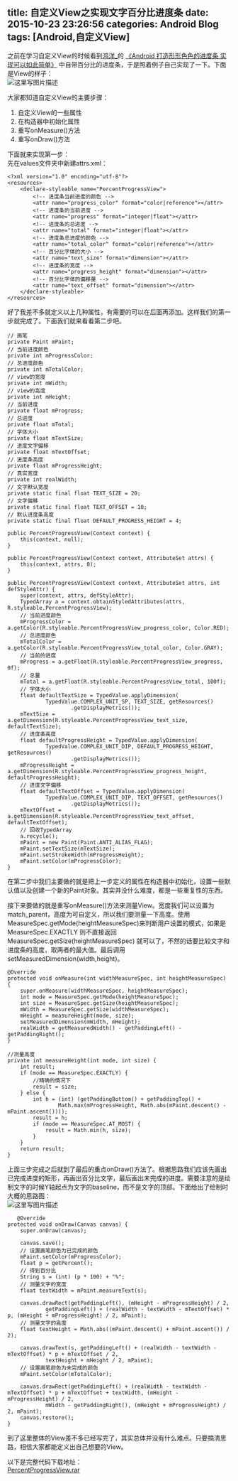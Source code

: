 title: 自定义View之实现文字百分比进度条
date: 2015-10-23 23:26:56
categories: Android Blog
tags: [Android,自定义View]
---
之前在学习自定义View的时候看到[鸿洋_](http://my.csdn.net/lmj623565791)的 [《Android 打造形形色色的进度条 实现可以如此简单》](http://blog.csdn.net/lmj623565791/article/details/43371299) 中自带百分比的进度条，于是照着例子自己实现了一下。下面是View的样子：  
![这里写图片描述](/uploads/20151023/20151023211913.gif)

大家都知道自定义View的主要步骤：  
1. 自定义View的一些属性  
2. 在构造器中初始化属性  
3. 重写onMeasure()方法  
4. 重写onDraw()方法  

下面就来实现第一步：  
先在values文件夹中新建attrs.xml：
 
	<?xml version="1.0" encoding="utf-8"?>
	<resources>
		<declare-styleable name="PercentProgressView">
			<!-- 进度条当前进度的颜色 -->
			<attr name="progress_color" format="color|reference"></attr>
			<!-- 进度条的当前进度 -->
			<attr name="progress" format="integer|float"></attr>
			<!-- 进度条的总进度 -->
			<attr name="total" format="integer|float"></attr>
			<!-- 进度条总进度的颜色 -->
			<attr name="total_color" format="color|reference"></attr>
			<!-- 百分比字体的大小 -->
			<attr name="text_size" format="dimension"></attr>
			<!-- 进度条的宽度 -->
			<attr name="progress_height" format="dimension"></attr>
			<!-- 百分比字体的偏移量 -->
			<attr name="text_offset" format="dimension"></attr>
		</declare-styleable>
	</resources>
    
好了我差不多就定义以上几种属性，有需要的可以在后面再添加。这样我们的第一步就完成了。下面我们就来看看第二步吧。

	// 画笔
	private Paint mPaint;
    // 当前进度颜色
    private int mProgressColor;
    // 总进度颜色
    private int mTotalColor;
    // view的宽度
    private int mWidth;
    // view的高度
    private int mHeight;
    // 当前进度
    private float mProgress;
    // 总进度
    private float mTotal;
    // 字体大小
    private float mTextSize;
    // 进度文字偏移
    private float mTextOffset;
    // 进度条高度
    private float mProgressHeight;
    // 真实宽度
    private int realWidth;
    // 文字默认宽度
    private static final float TEXT_SIZE = 20;
    // 文字偏移
    private static final float TEXT_OFFSET = 10;
    // 默认进度条高度
    private static final float DEFAULT_PROGRESS_HEIGHT = 4;

	public PercentProgressView(Context context) {
        this(context, null);
    }

    public PercentProgressView(Context context, AttributeSet attrs) {
        this(context, attrs, 0);
    }

    public PercentProgressView(Context context, AttributeSet attrs, int defStyleAttr) {
        super(context, attrs, defStyleAttr);
        TypedArray a = context.obtainStyledAttributes(attrs, R.styleable.PercentProgressView);
        // 当前进度颜色
        mProgressColor = a.getColor(R.styleable.PercentProgressView_progress_color, Color.RED);
        // 总进度颜色
        mTotalColor = a.getColor(R.styleable.PercentProgressView_total_color, Color.GRAY);
        // 当前的进度
        mProgress = a.getFloat(R.styleable.PercentProgressView_progress, 0f);
        // 总量
        mTotal = a.getFloat(R.styleable.PercentProgressView_total, 100f);
        // 字体大小
        float defaultTextSize = TypedValue.applyDimension(
                TypedValue.COMPLEX_UNIT_SP, TEXT_SIZE, getResources()
                        .getDisplayMetrics());
        mTextSize = a.getDimension(R.styleable.PercentProgressView_text_size, defaultTextSize);
        // 进度条高度
        float defaultProgressHeight = TypedValue.applyDimension(
                TypedValue.COMPLEX_UNIT_DIP, DEFAULT_PROGRESS_HEIGHT, getResources()
                        .getDisplayMetrics());
        mProgressHeight = a.getDimension(R.styleable.PercentProgressView_progress_height, defaultProgressHeight);
        // 进度文字偏移
        float defaultTextOffset = TypedValue.applyDimension(
                TypedValue.COMPLEX_UNIT_DIP, TEXT_OFFSET, getResources()
                        .getDisplayMetrics());
        mTextOffset = a.getDimension(R.styleable.PercentProgressView_text_offset, defaultTextOffset);
		// 回收TypedArray
		a.recycle();
        mPaint = new Paint(Paint.ANTI_ALIAS_FLAG);
        mPaint.setTextSize(mTextSize);
        mPaint.setStrokeWidth(mProgressHeight);
        mPaint.setColor(mProgressColor);
    }

在第二步中我们主要做的就是把上一步定义的属性在构造器中初始化，设置一些默认值以及创建一个新的Paint对象。其实并没什么难度，都是一些重复性的东西。

接下来要做的就是重写onMeasure()方法来测量View。宽度我们可以设置为match_parent，高度为可自定义，所以我们要测量一下高度。使用MeasureSpec.getMode(heightMeasureSpec)来判断用户设置的模式，如果是 MeasureSpec.EXACTLY 则不直接返回 MeasureSpec.getSize(heightMeasureSpec) 就可以了，不然的话要比较文字和进度条的高度，取两者的最大值。最后调用setMeasuredDimension(width,height)。

	@Override
    protected void onMeasure(int widthMeasureSpec, int heightMeasureSpec) {
        super.onMeasure(widthMeasureSpec, heightMeasureSpec);
        int mode = MeasureSpec.getMode(heightMeasureSpec);
        int size = MeasureSpec.getSize(heightMeasureSpec);
        mWidth = MeasureSpec.getSize(widthMeasureSpec);
        mHeight = measureHeight(mode, size);
        setMeasuredDimension(mWidth, mHeight);
        realWidth = getMeasuredWidth() - getPaddingLeft() - getPaddingRight();
    }

    //测量高度
    private int measureHeight(int mode, int size) {
        int result;
        if (mode == MeasureSpec.EXACTLY) {
			//精确的情况下
            result = size;
        } else {
            int h = (int) (getPaddingBottom() + getPaddingTop() +
                    Math.max(mProgressHeight, Math.abs(mPaint.descent() - mPaint.ascent())));
            result = h;
            if (mode == MeasureSpec.AT_MOST) {
                result = Math.min(h, size);
            }
        }
        return result;
    }

上面三步完成之后就到了最后的重点onDraw()方法了。根据思路我们应该先画出已完成进度的矩形，再画出百分比文字，最后画出未完成的进度。需要注意的是绘制文字的时候Y轴起点为文字的baseline，而不是文字的顶部。下面给出了绘制时大概的思路图：  
![这里写图片描述](/uploads/20151023/20151023214750.png)

	   @Override
    protected void onDraw(Canvas canvas) {
        super.onDraw(canvas);

        canvas.save();
        // 设置画笔颜色为已完成的颜色
        mPaint.setColor(mProgressColor);
        float p = getPercent();
        // 得到百分比
        String s = (int) (p * 100) + "%";
        // 测量文字的宽度
        float textWidth = mPaint.measureText(s);
        
        canvas.drawRect(getPaddingLeft(), (mHeight - mProgressHeight) / 2,
                getPaddingLeft() + (realWidth - textWidth - mTextOffset) * p, (mHeight + mProgressHeight) / 2, mPaint);
		// 测量文字的高度
        float textHeight = Math.abs((mPaint.descent() + mPaint.ascent()) / 2);
				
        canvas.drawText(s, getPaddingLeft() + (realWidth - textWidth - mTextOffset) * p + mTextOffset / 2,
                textHeight + mHeight / 2, mPaint);
		// 设置画笔颜色为未完成的颜色
        mPaint.setColor(mTotalColor);

        canvas.drawRect(getPaddingLeft() + (realWidth - textWidth - mTextOffset) * p + mTextOffset + textWidth, (mHeight - mProgressHeight) / 2,
                mWidth - getPaddingRight(), (mHeight + mProgressHeight) / 2, mPaint);
        canvas.restore();
    }

到了这里整体的View差不多已经写完了，其实总体并没有什么难点。只要搞清思路，相信大家都能定义出自己想要的View。  

以下是完整代码下载地址：  
[PercentProgressView.rar](/uploads/20151023/PercentProgressView.rar)